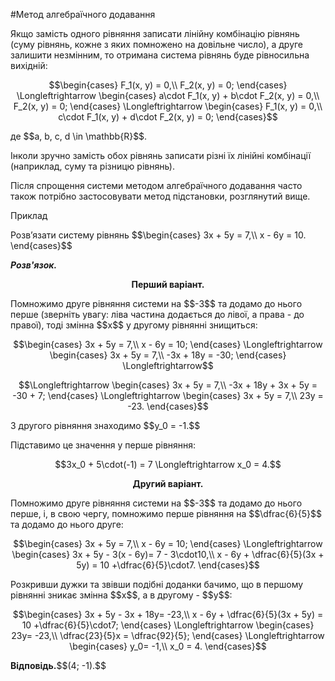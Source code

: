 #Метод алгебраїчного додавання

<p>Якщо замість одного рівняння записати лінійну комбінацію рівнянь (суму рівнянь, кожне з яких помножено на довільне число), а друге залишити незмінним, то отримана система рівнянь буде рівносильна вихідній:</p>

<div class="center"></div>

<p align="center">$$\begin{cases}
F_1(x, y) = 0,\\
F_2(x, y) = 0;
\end{cases} \Longleftrightarrow 
\begin{cases}
a\cdot F_1(x, y) + b\cdot F_2(x, y) = 0,\\
F_2(x, y) = 0;
\end{cases} \Longleftrightarrow 
\begin{cases}
F_1(x, y) = 0,\\
c\cdot F_1(x, y) + d\cdot F_2(x, y) = 0;
\end{cases}$$</p>

<div class="center"></div>

<p>де $$a, b, c, d \in \mathbb{R}$$.</p>

<p>Інколи зручно замість обох рівнянь записати різні їх лінійні комбінації (наприклад, суму та різницю рівнянь).</p>

<p>Після спрощення системи методом алгебраїчного додавання часто також потрібно застосовувати метод підстановки, розглянутий вище.</p>

<div class="center"></div>

<div class="space">
<div class="task-wrap">
<span class="task">Приклад</span>
<div class="task-text">
<p>Розв’язати систему рівнянь $$\begin{cases}
		3x + 5y = 7,\\
		x - 6y = 10.
		\end{cases}$$</p>
<p><b><i>Розв'язок.</i></b></p>
<p align="center"><b>Перший варіант.</b></p>
<p>Помножимо друге рівняння системи на $$-3$$ та додамо до нього перше (зверніть увагу: ліва частина додається до лівої, а права - до правої), тоді змінна $$x$$ у другому рівнянні знищиться:</p>
<p align="center">$$\begin{cases}
			3x + 5y = 7,\\
			x - 6y = 10;
			\end{cases} \Longleftrightarrow
			\begin{cases}
			3x + 5y = 7,\\
			-3x + 18y = -30;
			\end{cases} \Longleftrightarrow$$</p>
<p align="center">$$\Longleftrightarrow \begin{cases}
			3x + 5y = 7,\\
			-3x + 18y + 3x + 5y = -30 + 7;
			\end{cases} \Longleftrightarrow
			\begin{cases}
			3x + 5y = 7,\\
			23y = -23.
			\end{cases}$$</p>
<p>З другого рівняння знаходимо $$y_0 = -1.$$</p>
<p>Підставимо це значення у перше рівняння:</p>
<p align="center">$$3x_0 + 5\cdot(-1) = 7 \Longleftrightarrow x_0 = 4.$$</p>
<p align="center"><b>Другий варіант.</b></p>
<p>Помножимо друге рівняння системи на $$-3$$ та додамо до нього перше, і, в свою чергу, помножимо перше рівняння на $$\dfrac{6}{5}$$ та додамо до нього друге:</p>
<p align="center">$$\begin{cases}
			3x + 5y = 7,\\
			x - 6y = 10;
			\end{cases} \Longleftrightarrow
			\begin{cases}
			3x + 5y - 3(x - 6y)= 7 - 3\cdot10,\\
			x - 6y + \dfrac{6}{5}(3x + 5y) = 10 +\dfrac{6}{5}\cdot7.
			\end{cases}$$</p>
<p>Розкривши дужки та звівши подібні доданки бачимо, що в першому рівнянні зникає змінна $$x$$, а в другому - $$y$$:</p>
<p align="center">$$\begin{cases}
			3x + 5y - 3x + 18y= -23,\\
			x - 6y + \dfrac{6}{5}(3x + 5y) = 10 +\dfrac{6}{5}\cdot7;
			\end{cases} \Longleftrightarrow
			\begin{cases}
			23y= -23,\\
			\dfrac{23}{5}x = \dfrac{92}{5};
			\end{cases} \Longleftrightarrow
			\begin{cases}
			y_0= -1,\\
			x_0 = 4.
			\end{cases}$$</p>

<p><b>Відповідь.</b>$$(4; -1).$$</p>
</div>
</div>
</div>

